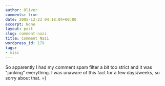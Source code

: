 ```yaml
---
author: Oliver
comments: true
date: 2005-12-23 04:18:04+00:00
excerpt: None
layout: post
slug: comment-nazi
title: Comment Nazi
wordpress_id: 179
tags:
- misc
---
```


So apparently I had my comment spam filter a bit too strict and it was "junking" everything.  I was unaware of this fact for a few days/weeks, so sorry about that. =)